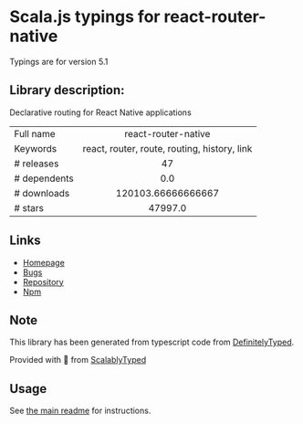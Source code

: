 
# Scala.js typings for react-router-native

Typings are for version 5.1

## Library description:
Declarative routing for React Native applications

|                    |                 |
| ------------------ | :-------------: |
| Full name          | react-router-native |
| Keywords           | react, router, route, routing, history, link |
| # releases         | 47 |
| # dependents       | 0.0 |
| # downloads        | 120103.66666666667 |
| # stars            | 47997.0 |

## Links
- [Homepage](https://github.com/remix-run/react-router#readme)
- [Bugs](https://github.com/remix-run/react-router/issues)
- [Repository](https://github.com/remix-run/react-router)
- [Npm](https://www.npmjs.com/package/react-router-native)
    


## Note
This library has been generated from typescript code from [DefinitelyTyped](https://definitelytyped.org).

Provided with :purple_heart: from [ScalablyTyped](https://github.com/oyvindberg/ScalablyTyped)

## Usage
See [the main readme](../../readme.md) for instructions.


